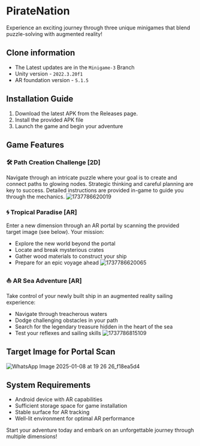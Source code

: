 # PirateNation

Experience an exciting journey through three unique minigames that blend puzzle-solving with augmented reality!

## Clone information
- The Latest updates are in the `Minigame-3` Branch
- Unity version - `2022.3.20f1`
- AR foundation version - `5.1.5`



## Installation Guide

1. Download the latest APK from the Releases page.
2. Install the provided APK file
3. Launch the game and begin your adventure

## Game Features

### 🛠️ Path Creation Challenge [2D]
Navigate through an intricate puzzle where your goal is to create and connect paths to glowing nodes. Strategic thinking and careful planning are key to success. Detailed instructions are provided in-game to guide you through the mechanics.
![1737786620019](https://github.com/user-attachments/assets/3309351a-6fa5-4793-a47e-19ca4e5f08d5)


### 🌀 Tropical Paradise [AR]
Enter a new dimension through an AR portal by scanning the provided target image (see below). Your mission:
- Explore the new world beyond the portal
- Locate and break mysterious crates
- Gather wood materials to construct your ship
- Prepare for an epic voyage ahead
![1737786620065](https://github.com/user-attachments/assets/fba73508-abfe-4d25-8e55-2244ffe12993)


### ⛵ AR Sea Adventure [AR]
Take control of your newly built ship in an augmented reality sailing experience:
- Navigate through treacherous waters
- Dodge challenging obstacles in your path
- Search for the legendary treasure hidden in the heart of the sea
- Test your reflexes and sailing skills
![1737786815109](https://github.com/user-attachments/assets/cefd19b8-d4e0-4fd4-892b-4b11f43ba7f6)



## Target Image for Portal Scan
![WhatsApp Image 2025-01-08 at 19 26 26_f18ea5d4](https://github.com/user-attachments/assets/11a54526-fbb2-479d-8d82-a58c60a15f3e)


## System Requirements
- Android device with AR capabilities
- Sufficient storage space for game installation
- Stable surface for AR tracking
- Well-lit environment for optimal AR performance

Start your adventure today and embark on an unforgettable journey through multiple dimensions!
